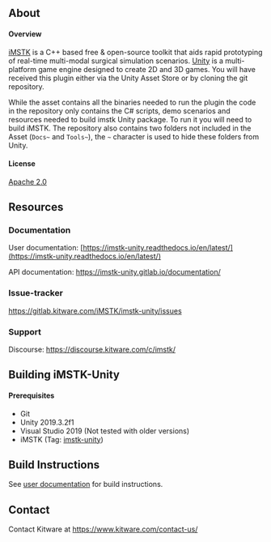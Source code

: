 ## About

#### Overview
[iMSTK](https://www.imstk.org/) is a C++ based free & open-source toolkit that aids rapid prototyping of real-time multi-modal surgical simulation scenarios. [Unity](https://unity.com/) is a multi-platform game engine designed to create 2D and 3D games. You will have received this plugin either via the Unity Asset Store or by cloning the git repository.

While the asset contains all the binaries needed to run the plugin the code in the repository only contains the C# scripts, demo scenarios and resources needed to build imstk Unity package. To run it you will need to build iMSTK. The repository also contains two folders not included in the Asset (`Docs~` and `Tools~`), the `~` character is used to hide these folders from Unity.

#### License
[Apache 2.0](http://www.apache.org/licenses/LICENSE-2.0.txt)

## Resources

### Documentation

User documentation: [https://imstk-unity.readthedocs.io/en/latest/](https://imstk-unity.readthedocs.io/en/latest/)

API documentation: https://imstk-unity.gitlab.io/documentation/

### Issue-tracker
https://gitlab.kitware.com/iMSTK/imstk-unity/issues

### Support 

Discourse: https://discourse.kitware.com/c/imstk/

## Building iMSTK-Unity

#### Prerequisites
* Git
* Unity 2019.3.2f1
* Visual Studio 2019 (Not tested with older versions)
* iMSTK (Tag: [imstk-unity](https://gitlab.kitware.com/iMSTK/iMSTK/-/tags/imstk-unity))

## Build Instructions

See [user documentation](https://imstk-unity.readthedocs.io/en/latest/) for build instructions. 

## Contact 

Contact Kitware at https://www.kitware.com/contact-us/
